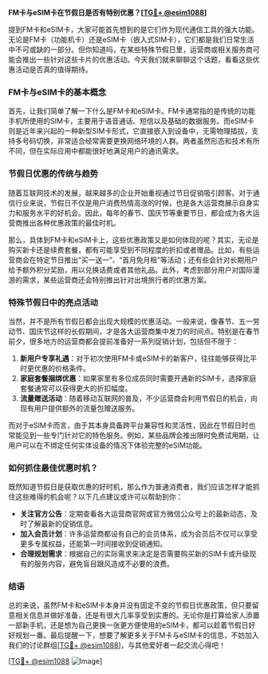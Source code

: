 **FM卡与eSIM卡在节假日是否有特别优惠？[[TG💪+ @esim1088](https://t.me/s/esim1088)]**

提到FM卡和eSIM卡，大家可能首先想到的是它们作为现代通信工具的强大功能。无论是FM卡（功能机卡）还是eSIM卡（嵌入式SIM卡），它们都是我们日常生活中不可或缺的一部分。但你知道吗，在某些特殊节假日里，运营商或相关服务商可能会推出一些针对这些卡片的优惠活动。今天我们就来聊聊这个话题，看看这些优惠活动是否真的值得期待。

### FM卡与eSIM卡的基本概念

首先，让我们简单了解一下什么是FM卡和eSIM卡。FM卡通常指的是传统的功能手机所使用的SIM卡，主要用于语音通话、短信以及基础的数据服务。而eSIM卡则是近年来兴起的一种新型SIM卡形式，它直接嵌入到设备中，无需物理插拔，支持多号码切换，非常适合经常需要更换网络环境的人群。两者虽然形态和技术有所不同，但在实际应用中都能很好地满足用户的通讯需求。

### 节假日优惠的传统与趋势

随着互联网技术的发展，越来越多的企业开始重视通过节日促销吸引顾客。对于通信行业来说，节假日不仅是用户消费热情高涨的时候，也是各大运营商展示自身实力和服务水平的好机会。因此，每年的春节、国庆节等重要节日，都会成为各大运营商推出各种优惠政策的最佳时机。

那么，具体到FM卡和eSIM卡上，这些优惠政策又是如何体现的呢？其实，无论是购买新卡还是续费套餐，都有可能享受到不同程度的折扣或者赠品。比如，有些运营商会在特定节日推出“买一送一”、“首月免月租”等活动；还有些会针对长期用户给予额外积分奖励，用以兑换话费或者其他礼品。此外，考虑到部分用户对国际漫游的需求，某些运营商还会特别推出针对出境旅行者的优惠方案。

### 特殊节假日中的亮点活动

当然，并不是所有节假日都会出现大规模的优惠活动。一般来说，像春节、五一劳动节、国庆节这样的长假期间，才是各大运营商集中发力的时间点。特别是在春节前夕，很多地方的运营商都会提前准备好一系列促销计划，包括但不限于：

1. **新用户专享礼遇**：对于初次使用FM卡或eSIM卡的新客户，往往能够获得比平时更优惠的价格条件。
2. **家庭套餐捆绑优惠**：如果家里有多位成员同时需要开通新的SIM卡，选择家庭套餐通常可以获得更大的折扣幅度。
3. **流量赠送活动**：随着移动互联网的普及，不少运营商会利用节假日的机会，向现有用户提供额外的流量包赠送服务。

而对于eSIM卡而言，由于其本身具备跨平台兼容性和灵活性，因此在节假日时也常能见到一些专门针对它的特色服务。例如，某些品牌会推出限时免费试用期，让用户可以在不绑定任何实体设备的情况下体验完整的eSIM功能。

### 如何抓住最佳优惠时机？

既然知道节假日是获取优惠的好时机，那么作为普通消费者，我们应该怎样才能抓住这些难得的机会呢？以下几点建议或许可以帮助到你：

- **关注官方公告**：定期查看各大运营商官网或官方微信公众号上的最新动态，及时了解最新的促销信息。
- **加入会员计划**：许多运营商都设有自己的会员体系，成为会员后不仅可以享受更多专属权益，还能第一时间接收到促销通知。
- **合理规划需求**：根据自己的实际需求来决定是否需要购买新的SIM卡或升级现有的服务内容，避免盲目跟风造成不必要的浪费。

### 结语

总的来说，虽然FM卡和eSIM卡本身并没有固定不变的节假日优惠政策，但只要留意相关信息并做好准备，还是有很大几率享受到实惠的。无论你是打算给家人添置一部新手机，还是想为自己更换一张更方便使用的eSIM卡，都可以趁着节假日好好规划一番。最后提醒一下，想要了解更多关于FM卡与eSIM卡的信息，不妨加入我们的讨论群组[[TG💪+ @esim1088](https://t.me/s/esim1088)]，与其他爱好者一起交流心得吧！

[[TG💪+ @esim1088](https://t.me/s/esim1088) ![Image](https://i.postimg.cc/4NQfJmqS/Snipaste-2025-05-13-00-14-12.png)]